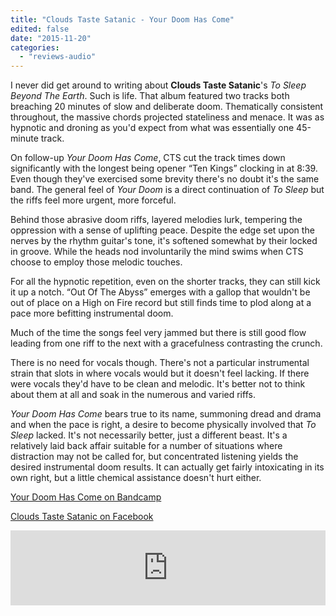 ```yaml
---
title: "Clouds Taste Satanic - Your Doom Has Come"
edited: false
date: "2015-11-20"
categories:
  - "reviews-audio"
---
```


I never did get around to writing about **Clouds Taste Satanic**'s _To Sleep Beyond The Earth_. Such is life. That album featured two tracks both breaching 20 minutes of slow and deliberate doom. Thematically consistent throughout, the massive chords projected stateliness and menace. It was as hypnotic and droning as you'd expect from what was essentially one 45-minute track.

On follow-up _Your Doom Has Come_, CTS cut the track times down significantly with the longest being opener “Ten Kings” clocking in at 8:39. Even though they've exercised some brevity there's no doubt it's the same band. The general feel of _Your Doom_ is a direct continuation of _To Sleep_ but the riffs feel more urgent, more forceful.

Behind those abrasive doom riffs, layered melodies lurk, tempering the oppression with a sense of uplifting peace. Despite the edge set upon the nerves by the rhythm guitar's tone, it's softened somewhat by their locked in groove. While the heads nod involuntarily the mind swims when CTS choose to employ those melodic touches.

For all the hypnotic repetition, even on the shorter tracks, they can still kick it up a notch. “Out Of The Abyss” emerges with a gallop that wouldn't be out of place on a High on Fire record but still finds time to plod along at a pace more befitting instrumental doom.

Much of the time the songs feel very jammed but there is still good flow leading from one riff to the next with a gracefulness contrasting the crunch.

There is no need for vocals though. There's not a particular instrumental strain that slots in where vocals would but it doesn't feel lacking. If there were vocals they'd have to be clean and melodic. It's better not to think about them at all and soak in the numerous and varied riffs.

_Your Doom Has Come_ bears true to its name, summoning dread and drama and when the pace is right, a desire to become physically involved that _To Sleep_ lacked. It's not necessarily better, just a different beast. It's a relatively laid back affair suitable for a number of situations where distraction may not be called for, but concentrated listening yields the desired instrumental doom results. It can actually get fairly intoxicating in its own right, but a little chemical assistance doesn't hurt either.

[Your Doom Has Come on Bandcamp](https://cloudstastesatanic.bandcamp.com/album/your-doom-has-come)

[Clouds Taste Satanic on Facebook](https://www.facebook.com/CloudsTasteSatanic)

<iframe style="border: 0; width: 100%; height: 120px;" src="https://bandcamp.com/EmbeddedPlayer/album=376568345/size=large/bgcol=ffffff/linkcol=0687f5/tracklist=false/artwork=small/transparent=true/" width="300" height="150" seamless=""><a href="http://cloudstastesatanic.bandcamp.com/album/your-doom-has-come">Your Doom Has Come by Clouds Taste Satanic</a></iframe>
